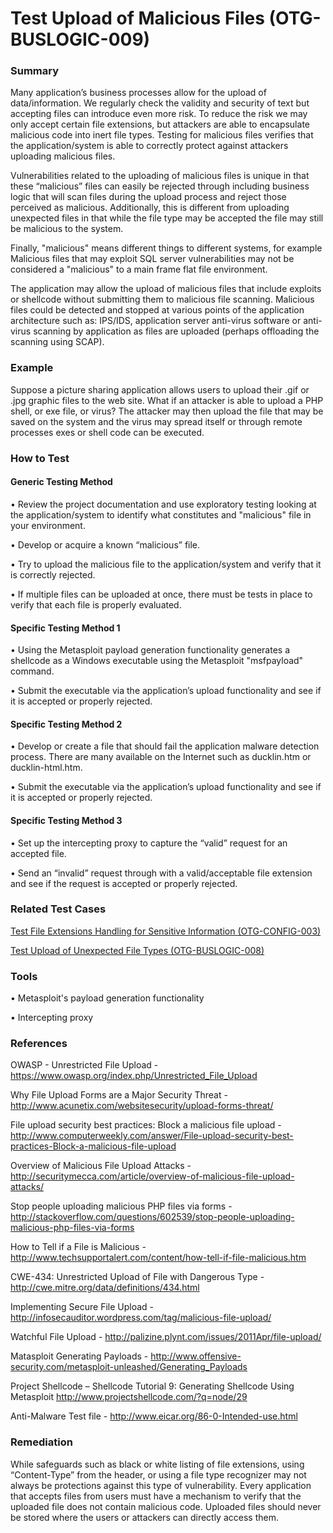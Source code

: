 # Test Upload of Malicious Files (OTG-BUSLOGIC-009)


### Summary

Many application’s business processes allow for the upload of data/information. We regularly check the validity and security of text but accepting files can introduce even more risk. To reduce the risk we may only accept certain file extensions, but attackers are able to encapsulate malicious code into inert file types. Testing for malicious files verifies that the application/system is able to correctly protect against attackers uploading malicious files.


Vulnerabilities related to the uploading of malicious files is unique in that these “malicious” files can easily be rejected through including business logic that will scan files during the upload process and reject those perceived as malicious. Additionally, this is different from uploading unexpected files in that while the file type may be accepted the file may still be malicious to the system.


Finally, "malicious" means different things to different systems, for example Malicious files that may exploit SQL server vulnerabilities may not be considered a "malicious" to a main frame flat file environment.


The application may allow the upload of malicious files that include exploits or shellcode without submitting them to malicious file scanning. Malicious files could be detected and stopped at various points of the application architecture such as: IPS/IDS, application server anti-virus software or anti-virus scanning by application as files are uploaded (perhaps offloading the scanning using SCAP).


### Example

Suppose a picture sharing application allows users to upload their .gif or .jpg graphic files to the web site. What if an attacker is able to upload a PHP shell, or exe file, or virus? The attacker may then upload the file that may be saved on the system and the virus may spread itself or through remote processes exes or shell code can be executed.


### How to Test

#### Generic Testing Method

• Review the project documentation and use exploratory testing looking at the application/system to identify what constitutes and "malicious" file in your environment.

• Develop or acquire a known “malicious” file.

• Try to upload the malicious file to the application/system and verify that it is correctly rejected.

• If multiple files can be uploaded at once, there must be tests in place to verify that each file is properly evaluated.


#### Specific Testing Method 1

•	Using the Metasploit payload generation functionality generates a shellcode as a Windows executable using the Metasploit "msfpayload" command.

•	Submit the executable via the application’s upload functionality and see if it is accepted or properly rejected.


#### Specific Testing Method 2

•	Develop or create a file that should fail the application malware detection process. There are many available on the Internet such as ducklin.htm or ducklin-html.htm.

•	Submit the executable via the application’s upload functionality and see if it is accepted or properly rejected.


#### Specific Testing Method 3

•	Set up the intercepting proxy to capture the “valid” request for an accepted file.

•	Send an “invalid” request through with a valid/acceptable file extension and see if the  request is accepted or properly rejected.



### Related Test Cases

[ Test File Extensions Handling for Sensitive Information (OTG-CONFIG-003) ](https://www.owasp.org/index.php/Test_File_Extensions_Handling_for_Sensitive_Information_%28OTG-CONFIG-003%29)

[ Test Upload of Unexpected File Types (OTG-BUSLOGIC-008)](https://www.owasp.org/index.php/Test_Upload_of_Malicious_Files_%28OTG-BUSLOGIC-009%29)


### Tools

• Metasploit's payload generation functionality

• Intercepting proxy


### References

OWASP - Unrestricted File Upload - https://www.owasp.org/index.php/Unrestricted_File_Upload

Why File Upload Forms are a Major Security Threat - http://www.acunetix.com/websitesecurity/upload-forms-threat/

File upload security best practices: Block a malicious file upload - http://www.computerweekly.com/answer/File-upload-security-best-practices-Block-a-malicious-file-upload

Overview of Malicious File Upload Attacks - http://securitymecca.com/article/overview-of-malicious-file-upload-attacks/

Stop people uploading malicious PHP files via forms - http://stackoverflow.com/questions/602539/stop-people-uploading-malicious-php-files-via-forms

How to Tell if a File is Malicious - http://www.techsupportalert.com/content/how-tell-if-file-malicious.htm

CWE-434: Unrestricted Upload of File with Dangerous Type - http://cwe.mitre.org/data/definitions/434.html

Implementing Secure File Upload - http://infosecauditor.wordpress.com/tag/malicious-file-upload/

Watchful File Upload - http://palizine.plynt.com/issues/2011Apr/file-upload/

Matasploit Generating Payloads - http://www.offensive-security.com/metasploit-unleashed/Generating_Payloads

Project Shellcode – Shellcode Tutorial 9: Generating Shellcode Using Metasploit
http://www.projectshellcode.com/?q=node/29

Anti-Malware Test file - http://www.eicar.org/86-0-Intended-use.html


### Remediation

While safeguards such as black or white listing of file extensions, using “Content-Type” from the header, or using a file type recognizer may not always be protections against this type of vulnerability. Every application that accepts files from users must have a mechanism to verify that the uploaded file does not contain malicious code. Uploaded files should never be stored where the users or attackers can directly access them.
